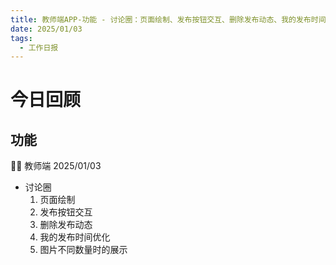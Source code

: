 ```yaml
---
title: 教师端APP-功能 - 讨论圈：页面绘制、发布按钮交互、删除发布动态、我的发布时间优化、图片不同数量时的展示
date: 2025/01/03
tags:
  - 工作日报
---
```


# 今日回顾

## 功能

👨‍🏫 教师端 2025/01/03

- 讨论圈
  1. 页面绘制
  2. 发布按钮交互
  3. 删除发布动态
  4. 我的发布时间优化
  5. 图片不同数量时的展示
